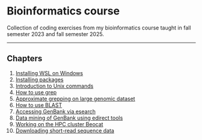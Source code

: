# Bioinformatics course
Collection of coding exercises from my bioinformatics course taught in fall semester 2023 and fall semester 2025.

---

## Chapters
01. [Installing WSL on Windows](https://github.com/michaelgruenstaeudl/BioinformaticsCourseGruenstaeudl/blob/main/doc/01_Installing_WSL.md)
02. [Installing packages](https://github.com/michaelgruenstaeudl/BioinformaticsCourseGruenstaeudl/blob/main/doc/02_Installing_packages.md)
03. [Introduction to Unix commands](https://github.com/michaelgruenstaeudl/BioinformaticsCourseGruenstaeudl/blob/main/doc/03_Unix_system_commands.md)
04. [How to use grep](https://github.com/michaelgruenstaeudl/BioinformaticsCourseGruenstaeudl/blob/main/doc/04_How_to_use_grep.md)
05. [Approximate grepping on large genomic dataset](https://github.com/michaelgruenstaeudl/BioinformaticsCourseGruenstaeudl/blob/main/doc/05_Approximate_grepping_on_large_dataset.md)
06. [How to use BLAST](https://github.com/michaelgruenstaeudl/BioinformaticsCourseGruenstaeudl/blob/main/doc/06_How_to_BLAST.md)
07. [Accessing GenBank via esearch](https://github.com/michaelgruenstaeudl/BioinformaticsCourseGruenstaeudl/blob/main/doc/07_Accessing_GenBank_via_esearch.md)
08. [Data mining of GenBank using edirect tools](https://github.com/michaelgruenstaeudl/BioinformaticsCourseGruenstaeudl/blob/main/doc/08_Data_mining_of_NCBI.md)
09. [Working on the HPC cluster Beocat](https://github.com/michaelgruenstaeudl/BioinformaticsCourseGruenstaeudl/blob/main/doc/09_Working_on_Beocat.md)
10. [Downloading short-read sequence data](https://github.com/michaelgruenstaeudl/BioinformaticsCourseGruenstaeudl/blob/main/doc/10_Downloading_ShortReadSequenceData.md)


<!-- 
05. [Piping and redirecting output in Unix](https://github.com/michaelgruenstaeudl/BioinformaticsCourseGruenstaeudl/blob/main/doc/05_piping_and_redirecting_in_UNIX.md)
06. [Pattern recognition among local GenBank records](https://github.com/michaelgruenstaeudl/BioinformaticsCourseGruenstaeudl/blob/main/doc/06_pattern_recognition_among_GenBank_records.md)
07. [Data mining of GenBank using edirect tools](https://github.com/michaelgruenstaeudl/BioinformaticsCourseGruenstaeudl/blob/main/doc/07_GenBank_data_mining_with_edirect.md)
08. [Cross-referencing different NCBI databases](https://github.com/michaelgruenstaeudl/BioinformaticsCourseGruenstaeudl/blob/main/doc/08_Crossreferencing_different_NCBI_databases.md)
09. [Using BLAST locally](https://github.com/michaelgruenstaeudl/BioinformaticsCourseGruenstaeudl/blob/main/doc/09_Using_BLAST_locally.md)
10. [Assemblying human mitochondrial genomes](https://github.com/michaelgruenstaeudl/BioinformaticsCourseGruenstaeudl/blob/main/doc/10_Mitochondrial_genome_assembly.md)
11. [Assemblying plant plastid genomes](https://github.com/michaelgruenstaeudl/BioinformaticsCourseGruenstaeudl/blob/main/doc/11_Plastid_genome_assembly.md)
12. [Analyzing gene expression in humans](https://github.com/michaelgruenstaeudl/BioinformaticsCourseGruenstaeudl/blob/main/doc/12_RNA_seq_analysis.md)
 -->
